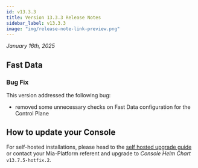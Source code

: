 ```yaml
---
id: v13.3.3
title: Version 13.3.3 Release Notes
sidebar_label: v13.3.3
image: "img/release-note-link-preview.png"
---
```


_January 16th, 2025_

## Fast Data

### Bug Fix

This version addressed the following bug:

* removed some unnecessary checks on Fast Data configuration for the Control Plane

## How to update your Console

For self-hosted installations, please head to the [self hosted upgrade guide](/docs/13.x.x/infrastructure/self-hosted/installation-chart/how-to-upgrade) or contact your Mia-Platform referent and upgrade to _Console Helm Chart_ `v13.7.5-hotfix.2`.
